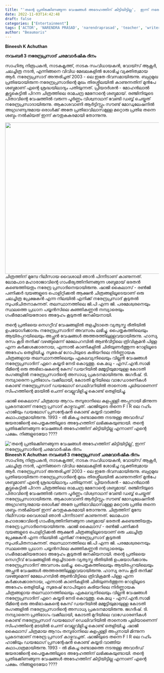```yaml
---
title: "'തന്റെ പ്രതിഭക്കിണങ്ങുന്ന വേഷങ്ങൾ അദേഹത്തിന് കിട്ടിയിട്ടില്ല',  ഇന്ന് നരേന്ദ്രപ്രസാദിന്റെ ചരമവാർഷിക ദിനം"
date: 2022-11-03T14:42:48
draft: false
categories: ["Entertainment"]
tags: ['ACTOR', 'NARENDRA PRASAD', 'narendraprasad', 'teacher', 'writer']
author: "Beaumaris"
---
```


<strong>Bineesh K Achuthan </strong>

<strong>നവംബർ 3 നരേന്ദ്രപ്രസാദ്</strong>
<strong>ചരമവാർഷിക ദിനം</strong>

സാഹിത്യ നിരൂപകൻ, നാടകകൃത്ത്, നാടക സംവിധായകൻ, വോയ്സ് ആക്റ്റർ, ചലച്ചിത്ര നടൻ, എന്നിങ്ങനെ വിവിധ മേഖലകളിൽ ശോഭിച്ച വ്യക്തിത്വമായ ആർ. നരേന്ദ്രപ്രസാദ് അന്തരിച്ചത് 2003 - ലെ ഇതേ ദിവസമായിരുന്നു. ബഹുമുഖ പ്രതിഭയായിരുന്ന നരേന്ദ്രപ്രസാദിന്റെ മുഖം തിരശ്ശീലയിൽ കാണുന്നതിന് മുൻപേ ശബ്ദമാണ് എന്റെ ശ്രദ്ധയിലാദ്യം പതിയുന്നത്. പ്രിയദർശൻ - മോഹൻലാൽ കൂട്ടുകെട്ടിൽ പിറന്ന ചിത്രത്തിലെ രാമചന്ദ്ര മേനോന്റെ ശബ്ദമായ്. രഞ്ജിനിയുടെ പിതാവിന്റെ വേഷത്തിൽ വരുന്ന പൂർണ്ണം വിശ്വനാഥന് വേണ്ടി ഡബ്ബ് ചെയ്തത് നരേന്ദ്രപ്രസാദായിരുന്നു. ആകാശവാണി ആർട്ടിസ്റ്റും സൗണ്ട് മോഡുലേഷനിൽ അഗ്രഗണ്യനുമായ ഒരാൾക്ക് അതേ പ്രതിഭാവിലാസമുള്ള മറ്റൊരു പ്രതിഭ തന്നെ ശബ്ദം നൽകിയത് ഇന്ന് കൗതുകകരമായി തോന്നുന്നു.

<img class="size-full wp-image-357201 aligncenter" src="https://cdn.boolokam.com/articles/2022/11/1_wfwff.jpg" alt="" width="823" height="494" />ചിത്രത്തിന് മുമ്പേ റിലീസായ വൈശാലി ഞാൻ പിന്നീടാണ് കാണുന്നത്. ലോമപാദ മഹാരാജാവിന്റെ ഗാംഭീര്യത്തിനിണങ്ങുന്ന ശബ്ദമായ് ഭരതൻ കണ്ടെത്തിയതും നരേന്ദ്ര പ്രസാദിനെയായിരുന്നു. ഷാജി കൈലാസ് - രൺജി പണിക്കർ ദ്വയങ്ങളുടെ പൊളിറ്റിക്കൽ ആക്ഷൻ ചിത്രങ്ങളിലൂടെയാണ് ഒരു ചലച്ചിത്ര പ്രേക്ഷകൻ എന്ന നിലയിൽ എനിക്ക് നരേന്ദ്രപ്രസാദ് കൂടുതൽ സുപരിചിതനാകുന്നത്. തലസ്ഥാനത്തിലെ ജി.പി എന്ന ജി. പരമേശ്വരനെയും സ്ഥലത്തെ പ്രധാന പയ്യൻസിലെ കുഞ്ഞികണ്ണൻ നമ്പ്യാരെയും ഗംഭീരമാക്കിയതോടെ അദ്ദേഹം കൂടുതൽ ജനകീയനായി.

തന്റെ പ്രതിഭയെ നെഗറ്റീവ് വേഷങ്ങളിൽ തളച്ചിടാതെ വ്യത്യസ്ത രീതിയിൽ ഉപയോഗിക്കാനും നരേന്ദ്രപ്രസാദിന് അവസരം ലഭിച്ചു. പൈതൃകത്തിലെയും ആയിരപ്പറയിലെയും അച്ഛൻ വേഷങ്ങൾ അത്തരത്തിലുള്ളവയായിരുന്നു. ഹാസ്യ രസം കൂടി തനിക്ക് വഴങ്ങുമെന്ന് മേലേപറമ്പിൽ ആൺവീട്ടിലെ ത്രിവിക്രമൻ പിള്ള എന്ന കർക്കശക്കാരനായ, എന്നാൽ കാണികളിൽ ചിരിയുണർത്തുന്ന റോളിലൂടെ അദേഹം തെളിയിച്ചു. സുരേഷ് ഗോപിയുടെ കരിയറിലെ നിർണ്ണായക ചിത്രങ്ങളായ തലസ്ഥാനത്തിലെയും ഏകലവ്യനിലെയും വില്ലൻ വേഷങ്ങൾ നരേന്ദ്രപ്രസാദിന് ഏറെ കയ്യടി നേടി കൊടുത്തു. കെ.മധു - എസ്.എൻ.സാമി ടീമിന്റെ ഒരു അഭിഭാഷകന്റെ കേസ് ഡയറിയിൽ മമ്മൂട്ടിയുമായുള്ള കോടതി രംഗങ്ങളിൽ നരേന്ദ്രപ്രസാദിന്റെ അസാധ്യ പ്രകടനമായിരുന്നു. ജഗദീഷ്. ടി. നമ്പ്യാരെന്ന പ്രതിഭാഗം വക്കീലായി, കോടതി മുറിയിലെ വാഗ്ധോരണികൾ കൊണ്ട് നരേന്ദ്രപ്രസാദ് ഡയലോഗ് ഡെലിവറിയിൽ താനൊരു പുലിയാണെന്ന് സിംഹത്തിന്റെ മടയിൽ ചെന്ന് വെല്ലുവിളിച്ചു കൊണ്ട് തെളിയിച്ചു.

ഷാജി കൈലാസ് ചിത്രമായ ആറാം തമ്പുരാനിലെ കുളപ്പുള്ളി അപ്പനായി മിന്നുന്ന പ്രകടനമാണ് നരേന്ദ്ര പ്രസാദ് കാഴ്ചവച്ചത്. ഷാജിയുടെ തന്നെ F I R ലെ റഹിം ഹാജിയും ഡയലോഗ് പ്രസന്റേഷൻ കൊണ്ട് കയ്യടി വാങ്ങിയ കഥാപാത്രമായിരുന്നു. 1993 - ൽ മികച്ച രണ്ടാമത്തെ നടനുള്ള അവാർഡ് ജയരാജിന്റെ പൈതൃകത്തിലൂടെ അദ്ദേഹത്തിന് ലഭിക്കുകയുണ്ടായി. തന്റെ പ്രതിഭക്കിണങ്ങുന്ന വേഷങ്ങൾ അദേഹത്തിന് കിട്ടിയിട്ടില്ല എന്നാണ് എന്റെ പക്ഷം. നിങ്ങളുടെയോ ????


!['തന്റെ പ്രതിഭക്കിണങ്ങുന്ന വേഷങ്ങൾ അദേഹത്തിന് കിട്ടിയിട്ടില്ല',  ഇന്ന് നരേന്ദ്രപ്രസാദിന്റെ ചരമവാർഷിക ദിനം](https://cdn.boolokam.com/articles/2022/11/1_wfwff.jpg)**Bineesh K Achuthan** **നവംബർ 3 നരേന്ദ്രപ്രസാദ്** **ചരമവാർഷിക ദിനം** സാഹിത്യ നിരൂപകൻ, നാടകകൃത്ത്, നാടക സംവിധായകൻ, വോയ്സ് ആക്റ്റർ, ചലച്ചിത്ര നടൻ, എന്നിങ്ങനെ വിവിധ മേഖലകളിൽ ശോഭിച്ച വ്യക്തിത്വമായ ആർ. നരേന്ദ്രപ്രസാദ് അന്തരിച്ചത് 2003 - ലെ ഇതേ ദിവസമായിരുന്നു. ബഹുമുഖ പ്രതിഭയായിരുന്ന നരേന്ദ്രപ്രസാദിന്റെ മുഖം തിരശ്ശീലയിൽ കാണുന്നതിന് മുൻപേ ശബ്ദമാണ് എന്റെ ശ്രദ്ധയിലാദ്യം പതിയുന്നത്. പ്രിയദർശൻ - മോഹൻലാൽ കൂട്ടുകെട്ടിൽ പിറന്ന ചിത്രത്തിലെ രാമചന്ദ്ര മേനോന്റെ ശബ്ദമായ്. രഞ്ജിനിയുടെ പിതാവിന്റെ വേഷത്തിൽ വരുന്ന പൂർണ്ണം വിശ്വനാഥന് വേണ്ടി ഡബ്ബ് ചെയ്തത് നരേന്ദ്രപ്രസാദായിരുന്നു. ആകാശവാണി ആർട്ടിസ്റ്റും സൗണ്ട് മോഡുലേഷനിൽ അഗ്രഗണ്യനുമായ ഒരാൾക്ക് അതേ പ്രതിഭാവിലാസമുള്ള മറ്റൊരു പ്രതിഭ തന്നെ ശബ്ദം നൽകിയത് ഇന്ന് കൗതുകകരമായി തോന്നുന്നു. ചിത്രത്തിന് മുമ്പേ റിലീസായ വൈശാലി ഞാൻ പിന്നീടാണ് കാണുന്നത്. ലോമപാദ മഹാരാജാവിന്റെ ഗാംഭീര്യത്തിനിണങ്ങുന്ന ശബ്ദമായ് ഭരതൻ കണ്ടെത്തിയതും നരേന്ദ്ര പ്രസാദിനെയായിരുന്നു. ഷാജി കൈലാസ് - രൺജി പണിക്കർ ദ്വയങ്ങളുടെ പൊളിറ്റിക്കൽ ആക്ഷൻ ചിത്രങ്ങളിലൂടെയാണ് ഒരു ചലച്ചിത്ര പ്രേക്ഷകൻ എന്ന നിലയിൽ എനിക്ക് നരേന്ദ്രപ്രസാദ് കൂടുതൽ സുപരിചിതനാകുന്നത്. തലസ്ഥാനത്തിലെ ജി.പി എന്ന ജി. പരമേശ്വരനെയും സ്ഥലത്തെ പ്രധാന പയ്യൻസിലെ കുഞ്ഞികണ്ണൻ നമ്പ്യാരെയും ഗംഭീരമാക്കിയതോടെ അദ്ദേഹം കൂടുതൽ ജനകീയനായി. തന്റെ പ്രതിഭയെ നെഗറ്റീവ് വേഷങ്ങളിൽ തളച്ചിടാതെ വ്യത്യസ്ത രീതിയിൽ ഉപയോഗിക്കാനും നരേന്ദ്രപ്രസാദിന് അവസരം ലഭിച്ചു. പൈതൃകത്തിലെയും ആയിരപ്പറയിലെയും അച്ഛൻ വേഷങ്ങൾ അത്തരത്തിലുള്ളവയായിരുന്നു. ഹാസ്യ രസം കൂടി തനിക്ക് വഴങ്ങുമെന്ന് മേലേപറമ്പിൽ ആൺവീട്ടിലെ ത്രിവിക്രമൻ പിള്ള എന്ന കർക്കശക്കാരനായ, എന്നാൽ കാണികളിൽ ചിരിയുണർത്തുന്ന റോളിലൂടെ അദേഹം തെളിയിച്ചു. സുരേഷ് ഗോപിയുടെ കരിയറിലെ നിർണ്ണായക ചിത്രങ്ങളായ തലസ്ഥാനത്തിലെയും ഏകലവ്യനിലെയും വില്ലൻ വേഷങ്ങൾ നരേന്ദ്രപ്രസാദിന് ഏറെ കയ്യടി നേടി കൊടുത്തു. കെ.മധു - എസ്.എൻ.സാമി ടീമിന്റെ ഒരു അഭിഭാഷകന്റെ കേസ് ഡയറിയിൽ മമ്മൂട്ടിയുമായുള്ള കോടതി രംഗങ്ങളിൽ നരേന്ദ്രപ്രസാദിന്റെ അസാധ്യ പ്രകടനമായിരുന്നു. ജഗദീഷ്. ടി. നമ്പ്യാരെന്ന പ്രതിഭാഗം വക്കീലായി, കോടതി മുറിയിലെ വാഗ്ധോരണികൾ കൊണ്ട് നരേന്ദ്രപ്രസാദ് ഡയലോഗ് ഡെലിവറിയിൽ താനൊരു പുലിയാണെന്ന് സിംഹത്തിന്റെ മടയിൽ ചെന്ന് വെല്ലുവിളിച്ചു കൊണ്ട് തെളിയിച്ചു. ഷാജി കൈലാസ് ചിത്രമായ ആറാം തമ്പുരാനിലെ കുളപ്പുള്ളി അപ്പനായി മിന്നുന്ന പ്രകടനമാണ് നരേന്ദ്ര പ്രസാദ് കാഴ്ചവച്ചത്. ഷാജിയുടെ തന്നെ F I R ലെ റഹിം ഹാജിയും ഡയലോഗ് പ്രസന്റേഷൻ കൊണ്ട് കയ്യടി വാങ്ങിയ കഥാപാത്രമായിരുന്നു. 1993 - ൽ മികച്ച രണ്ടാമത്തെ നടനുള്ള അവാർഡ് ജയരാജിന്റെ പൈതൃകത്തിലൂടെ അദ്ദേഹത്തിന് ലഭിക്കുകയുണ്ടായി. തന്റെ പ്രതിഭക്കിണങ്ങുന്ന വേഷങ്ങൾ അദേഹത്തിന് കിട്ടിയിട്ടില്ല എന്നാണ് എന്റെ പക്ഷം. നിങ്ങളുടെയോ ????
